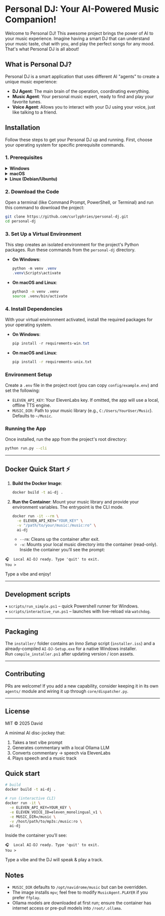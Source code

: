 # Personal DJ: Your AI-Powered Music Companion!

Welcome to Personal DJ! This awesome project brings the power of AI to your music experience. Imagine having a smart DJ that can understand your music taste, chat with you, and play the perfect songs for any mood. That's what Personal DJ is all about!

## What is Personal DJ?

Personal DJ is a smart application that uses different AI "agents" to create a unique music experience:

- **DJ Agent**: The main brain of the operation, coordinating everything.
- **Music Agent**: Your personal music expert, ready to find and play your favorite tunes.
- **Voice Agent**: Allows you to interact with your DJ using your voice, just like talking to a friend.

## Installation

Follow these steps to get your Personal DJ up and running. First, choose your operating system for specific prerequisite commands.

### 1. Prerequisites

<details>
<summary><strong>Windows</strong></summary>

- **Git**: Download and install from the [official Git website](https://git-scm.com/downloads/).
- **Python 3.10+**: Install from the [Microsoft Store](https://www.microsoft.com/store/productId/9PJPW5LDXLZ5) or [python.org](https://www.python.org/downloads/).
- **mpv Media Player**: A powerful, free media player. Install it with a package manager like [Winget](https://winstall.app/apps/9P98F7M3T08F) or [Chocolatey](https://community.chocolatey.org/packages/mpv).
  ```powershell
  winget install mpv
  ```

</details>

<details>
<summary><strong>macOS</strong></summary>

- You'll need [Homebrew](https://brew.sh/), the package manager for macOS.
- Install prerequisites with this command:
  ```bash
  brew install python git mpv
  ```

</details>

<details>
<summary><strong>Linux (Debian/Ubuntu)</strong></summary>

- Install prerequisites using `apt`:
  ```bash
  sudo apt update && sudo apt install python3 python3-venv git mpv espeak-ng
  ```
- *Note: `espeak-ng` is required for the local TTS fallback.*

</details>

### 2. Download the Code

Open a terminal (like Command Prompt, PowerShell, or Terminal) and run this command to download the project:

```bash
git clone https://github.com/curlyphries/personal-dj.git
cd personal-dj
```

### 3. Set Up a Virtual Environment

This step creates an isolated environment for the project's Python packages. Run these commands from the `personal-dj` directory.

- **On Windows**:
  ```powershell
  python -m venv .venv
  .venv\Scripts\activate
  ```

- **On macOS and Linux**:
  ```bash
  python3 -m venv .venv
  source .venv/bin/activate
  ```

### 4. Install Dependencies

With your virtual environment activated, install the required packages for your operating system.

- **On Windows**:
  ```powershell
  pip install -r requirements-win.txt
  ```

- **On macOS and Linux**:
  ```bash
  pip install -r requirements-unix.txt
  ```

### Environment Setup

Create a `.env` file in the project root (you can copy `config/example.env`) and set the following:

-   `ELEVEN_API_KEY`: Your ElevenLabs key. If omitted, the app will use a local, offline TTS engine.
-   `MUSIC_DIR`: Path to your music library (e.g., `C:/Users/YourUser/Music`). Defaults to `~/Music`.

### Running the App

Once installed, run the app from the project's root directory:

```bash
python run.py --cli
```

---

## Docker Quick Start ⚡

1.  **Build the Docker Image**:
    ```bash
    docker build -t ai-dj .
    ```

2.  **Run the Container**:
    Mount your music library and provide your environment variables. The entrypoint is the CLI mode.
    ```bash
    docker run -it --rm \
      -e ELEVEN_API_KEY="YOUR_KEY" \
      -v "/path/to/your/music:/music:ro" \
      ai-dj
    ```
    -   `--rm`: Cleans up the container after exit.
    -   `-v`: Mounts your local music directory into the container (read-only).
Inside the container you’ll see the prompt:
```
🎧  Local AI-DJ ready. Type 'quit' to exit.
You >
```
Type a vibe and enjoy!

---

## Development scripts
• `scripts/run_simple.ps1` – quick Powershell runner for Windows.  
• `scripts/interactive_run.ps1` – launches with live-reload via `watchdog`.

---

## Packaging
The `installer/` folder contains an *Inno Setup* script (`installer.iss`) and a already-compiled `AI-DJ-Setup.exe` for a native Windows installer.  
Run `compile_installer.ps1` after updating version / icon assets.

---

## Contributing
PRs are welcome!  If you add a new capability, consider keeping it in its own `agents/` module and wiring it up through `core/dispatcher.py`.

---

## License
MIT © 2025 David


A minimal AI disc-jockey that:
1. Takes a text vibe prompt
2. Generates commentary with a local Ollama LLM
3. Converts commentary → speech via ElevenLabs
4. Plays speech and a music track

## Quick start

```bash
# build
docker build -t ai-dj .

# run (interactive CLI)
docker run -it \
  -e ELEVEN_API_KEY=YOUR_KEY \
  -e ELEVEN_VOICE_ID=eleven_monolingual_v1 \
  -e MUSIC_DIR=/music \
  -v /host/path/to/mp3s:/music:ro \
  ai-dj
```

Inside the container you’ll see:
```
🎧  Local AI-DJ ready. Type 'quit' to exit.
You >
```

Type a vibe and the DJ will speak & play a track.

## Notes
* `MUSIC_DIR` defaults to `/opt/navidrome/music` but can be overridden.
* The image installs `mpv`; feel free to modify `MusicAgent.PLAYER` if you prefer `ffplay`.
* Ollama models are downloaded at first run; ensure the container has internet access or pre-pull models into `/root/.ollama`.
